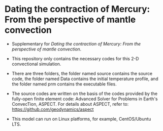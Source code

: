 # Dating the contraction of Mercury: From the perspective of mantle convection
* Supplementary for *Dating the contraction of Mercury: From the perspective of mantle convection*.  
  
* This repository only contains the necessary codes for this 2-D convectional simulation. 

* There are three folders, the folder named source contains the source code, the folder named Data contains the initial temperature profile, and the folder named prm contains the executable files.

* The source codes are written on the basis of the codes provided by the fully-open finite element code: Advanced Solver for Problems in Earth's ConvecTion, ASPECT. For details about ASPECT, refer to: https://github.com/geodynamics/aspect
  
* This model can run on Linux platforms, for example, CentOS/Ubuntu LTS.
